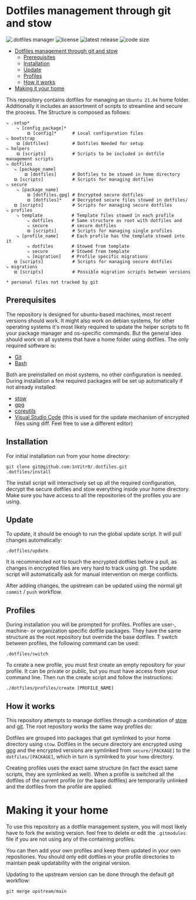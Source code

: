 # Dotfiles management through git and stow

![.dotfiles manager](https://img.shields.io/badge/.dotfile-management-orange?logo=git)
![license](https://img.shields.io/github/license/1nVitr0/.dotfiles)
![latest release](https://img.shields.io/github/v/release/1nVitr0/.dotfiles?logo=semanticrelease)
![code size](https://img.shields.io/github/languages/code-size/1nVitr0/.dotfiles)


- [Dotfiles management through git and stow](#dotfiles-management-through-git-and-stow)
  - [Prerequisites](#prerequisites)
  - [Installation](#installation)
  - [Update](#update)
  - [Profiles](#profiles)
  - [How it works](#how-it-works)
- [Making it your home](#making-it-your-home)

This repository contains dotfiles for managing an `Ubuntu 21.04` home folder. Additionally it includes an assortment of scripts to streamline and secure the process. The Structure is composed as follows:

```
⤷ .setup*
    ⤷ [config_package]*
        ⧉ [config]*      # Local configuration files
⤷ bootstrap
    ⧉ [dotfiles]         # Dotfiles Needed for setup
⤷ helpers
    ⧉ [scripts]          # Scripts to be included in dotfile management scripts
⤷ dotfiles
   ⤷ [package_name]
       ⧉ [dotfiles]      # Dotfiles to be stowed in home directory
   ⧉ [scripts]           # Scripts for managing dotfiles 
⤷ secure
    ⤷ [package_name]
        ⧉ [dotfiles.gpg] # Encrypted secure dotfiles
        ⧉ [dotfiles]*    # Decrypted secure files stowed in dotfiles/
   ⧉ [scripts]           # Scripts for managing secure dotfiles 
⤷ profiles
    ⤷ template           # Template files stowed in each profile
        ⤷ dotfiles       # Same structure as root with dotfiles and
        ⤷ secure         # secure dotfiles
        ⧉ [scripts]      # Scripts for managing single profiles 
    ⤷ [profile_name]     # Each profile has the template stowed into it
        ⤷ dotfiles       # Stowed from template
        ⤷ secure         # Stowed from template
        ⤷ [migration]    # Profile specific migrations
   ⧉ [scripts]           # Scripts for managing secure dotfiles 
⤷ migrations
   ⧉ [scripts]           # Possible migration scripts between versions

* personal files not tracked by git
```

## Prerequisites

The repository is designed for ubuntu-based machines, most recent versions should work. It might also work on debian systems, for other operating systems it's most likely required to update the helper scripts to fit your package manager and os-specific commands. But the general idea should work on all systems that have a home folder using dotfiles. The only required software is:

  - [Git](https://git-scm.com/)
  - [Bash](https://www.gnu.org/software/bash/)

Both are preinstalled on most systems, no other configuration is needed. During installation a few required packages will be set up automatically if not already installed:

  - [stow](https://www.gnu.org/software/stow/)
  - [gpg](https://gnupg.org/)
  - [coreutils](https://www.gnu.org/software/coreutils/)
  - [Visual Studio Code](https://code.visualstudio.com/) (this is used for the update mechanism of encrypted files using diff. Feel free to use a different editor)

## Installation

For initial installation run from your home directory:

```
git clone git@github.com:1nVitr0/.dotfiles.git
.dotfiles/install
```

The install script will interactively set up all the required configuration, decrypt the secure dotfiles and stow everything inside your home directory. Make sure you have access to all the repositories of the profiles you are using.

## Update

To update, it should be enough to run the global update script. It will pull changes automatically:

```
.dotfiles/update
```

It is recommended not to touch the encrypted dotfiles before a pull, as changes in encrypted files are very hard to track using git. The update script will automatically ask for manual intervention on merge conflicts.

After adding changes, the upstream can be updated using the normal git `commit` / `push` workflow.

## Profiles

During installation you will be prompted for profiles. Profiles are user-, machine- or organization specific dotfile packages. They have the same structure as the root repository but override the base dotfiles. T switch between profiles, the following command can be used: 

```
.dotfiles/switch
```

To create a new profile, you must first create an empty repository for your profile. It can be private or public, but you must have access from your command line. Then run the create script and follow the instructions:

```
./dotfiles/profiles/create [PROFILE_NAME]
```

## How it works

This repository attempts to manage dotfiles through a combination of [stow](https://www.gnu.org/software/stow/) and [git](https://git-scm.com/). The root repository works the same way profiles do:

Dotfiles are grouped into packages that get symlinked to your home directory using `stow`. Dotfiles in the secure directory are encrypted using [gpg](https://gnupg.org/) and the encrypted versions are symlinked from `secure/[PACKAGE]` to the `dotfiles/[PACKAGE]`, which in turn is symlinked to your `home` directory.

Creating profiles uses the exact same structure (in fact the exact same scripts, they are symlinked as well). When a profile is switched all the dotfiles of the current profile (or the base dotfiles) are temporarily unlinked and the dotfiles from the profile are applied.

# Making it your home

To use this repository as a dotfile management system, you will most likely have to fork the existing version. feel free to delete or edit the `.gitmodules` file if you are not using any of the containing profiles.

You can then add your own profiles and keep them updated in your own repositories. You should only edit dotfiles in your profile directories to maintain peak updatability with the original version.

Updating to the upstream version can be done through the default git workflow:

```
git merge upstream/main
```